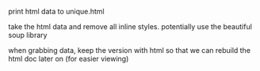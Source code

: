 print html data to unique.html

take the html data and remove all inline styles. potentially use the beautiful soup library


when grabbing data, keep the version with html so that we can rebuild the html doc later on (for easier viewing)
